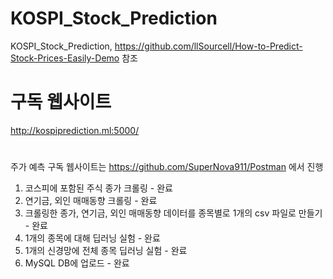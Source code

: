 # KOSPI_Stock_Prediction
KOSPI_Stock_Prediction, https://github.com/llSourcell/How-to-Predict-Stock-Prices-Easily-Demo 참조

# 구독 웹사이트
http://kospiprediction.ml:5000/



# 
주가 예측 구독 웹사이트는 https://github.com/SuperNova911/Postman 에서 진행


1. 코스피에 포함된 주식 종가 크롤링 - 완료
2. 연기금, 외인 매매동향 크롤링 - 완료
3. 크롤링한 종가, 연기금, 외인 매매동향 데이터를 종목별로 1개의 csv 파일로 만들기 - 완료
4. 1개의 종목에 대해 딥러닝 실험 - 완료
5. 1개의 신경망에 전체 종목 딥러닝 실험 - 완료
6. MySQL DB에 업로드 - 완료

